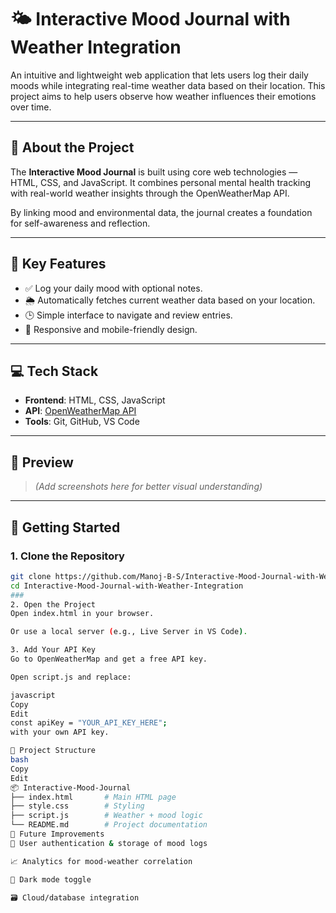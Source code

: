# 🌤️ Interactive Mood Journal with Weather Integration

An intuitive and lightweight web application that lets users log their daily moods while integrating real-time weather data based on their location. This project aims to help users observe how weather influences their emotions over time.

---

## 🧠 About the Project

The **Interactive Mood Journal** is built using core web technologies — HTML, CSS, and JavaScript. It combines personal mental health tracking with real-world weather insights through the OpenWeatherMap API.

By linking mood and environmental data, the journal creates a foundation for self-awareness and reflection.

---

## 🔑 Key Features

- ✅ Log your daily mood with optional notes.
- 🌦️ Automatically fetches current weather data based on your location.
- 🕒 Simple interface to navigate and review entries.
- 📱 Responsive and mobile-friendly design.

---

## 💻 Tech Stack

- **Frontend**: HTML, CSS, JavaScript
- **API**: [OpenWeatherMap API](https://openweathermap.org/)
- **Tools**: Git, GitHub, VS Code

---

## 📸 Preview

> *(Add screenshots here for better visual understanding)*

---

## 🚀 Getting Started

### 1. Clone the Repository
```bash
git clone https://github.com/Manoj-B-S/Interactive-Mood-Journal-with-Weather-Integration.git
cd Interactive-Mood-Journal-with-Weather-Integration
###
2. Open the Project
Open index.html in your browser.

Or use a local server (e.g., Live Server in VS Code).

3. Add Your API Key
Go to OpenWeatherMap and get a free API key.

Open script.js and replace:

javascript
Copy
Edit
const apiKey = "YOUR_API_KEY_HERE";
with your own API key.

📁 Project Structure
bash
Copy
Edit
📦 Interactive-Mood-Journal
├── index.html       # Main HTML page
├── style.css        # Styling
├── script.js        # Weather + mood logic
└── README.md        # Project documentation
📌 Future Improvements
🔐 User authentication & storage of mood logs

📈 Analytics for mood-weather correlation

🌙 Dark mode toggle

🗃️ Cloud/database integration
